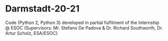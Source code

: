 # Darmstadt-20-21
Code (Python 2, Python 3) developed in partial fulfilment of the Internship @ ESOC 
(Supervisors: Mr. Stefano De Padova &amp; 
Dr. Richard Southworth, 
Dr. Artur Scholz, ESA/ESOC)
